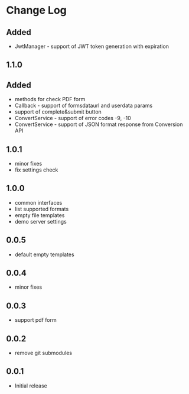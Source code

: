 # Change Log
## Added
 - JwtManager - support of JWT token generation with expiration

## 1.1.0
## Added
 - methods for check PDF form
 - Callback - support of formsdataurl and userdata params
 - support of complete&submit button
 - ConvertService - support of error codes -9, -10
 - ConvertService - support of JSON format response from Conversion API

## 1.0.1
- minor fixes
- fix settings check

## 1.0.0
- common interfaces
- list supported formats
- empty file templates
- demo server settings

## 0.0.5
- default empty templates

## 0.0.4
- minor fixes

## 0.0.3
- support pdf form

## 0.0.2
- remove git submodules

## 0.0.1
- Initial release

